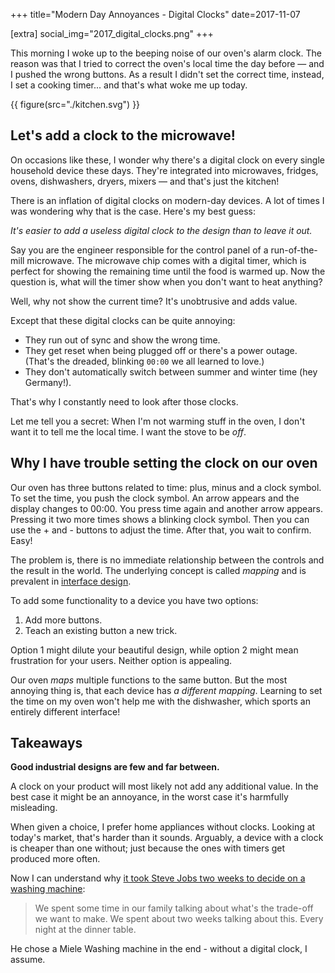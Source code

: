 +++
title="Modern Day Annoyances - Digital Clocks"
date=2017-11-07

[extra]
social_img="2017_digital_clocks.png"
+++


This morning I woke up to the beeping noise of our oven's alarm clock.
The reason was that I tried to correct the oven's local time the day before &mdash; and I pushed the wrong buttons.
As a result I didn't set the correct time, instead, I set a cooking timer... and that's what woke me up today.

<!-- more -->

{{ figure(src="./kitchen.svg") }} 

## Let's add a clock to the microwave!

On occasions like these, I wonder why there's a digital clock on every single household device these days.
They're integrated into microwaves, fridges, ovens, dishwashers, dryers, mixers &mdash; and that's just the kitchen!

There is an inflation of digital clocks on modern-day devices.
A lot of times I was wondering why that is the case. Here's my best guess:

*It's easier to add a useless digital clock to the design than to leave it out.*

Say you are the engineer responsible for the control panel of a run-of-the-mill microwave.
The microwave chip comes with a digital timer, which is perfect for showing the remaining time until the food is warmed up.
Now the question is, what will the timer show when you don't want to heat anything?

Well, why not show the current time?
It's unobtrusive and adds value.

Except that these digital clocks can be quite annoying:

- They run out of sync and show the wrong time.
- They get reset when being plugged off or there's a power outage. (That's the dreaded, blinking `00:00` we all learned to love.)
- They don't automatically switch between summer and winter time (hey Germany!).

That's why I constantly need to look after those clocks.

Let me tell you a secret:
When I'm not warming stuff in the oven, I don't want it to tell me the local time. I want the stove to be *off*.

## Why I have trouble setting the clock on our oven

Our oven has three buttons related to time: plus, minus and a clock symbol.
To set the time, you push the clock symbol. An arrow appears and the display changes to 00:00. You press time again and another arrow appears.
Pressing it two more times shows a blinking clock symbol. Then you can use the + and - buttons to adjust the time. After that, you wait to confirm.
Easy!

The problem is, there is no immediate relationship between the controls and the result in the world.
The underlying concept is called *mapping* and is prevalent in [interface design](https://en.wikipedia.org/wiki/Natural_mapping_(interface_design)).

To add some functionality to a device you have two options:

1. Add more buttons.
2. Teach an existing button a new trick.

Option 1 might dilute your beautiful design, while option 2 might mean frustration for your users.
Neither option is appealing.

Our oven *maps* multiple functions to the same button.
But the most annoying thing is, that each device has *a different mapping*.
Learning to set the time on my oven won't help me with the dishwasher, which sports an entirely different interface!

## Takeaways

**Good industrial designs are few and far between.**

A clock on your product will most likely not add any additional value.
In the best case it might be an annoyance, in the worst case it's harmfully misleading.

When given a choice, I prefer home appliances without clocks.
Looking at today's market, that's harder than it sounds.
Arguably, a device with a clock is cheaper than one without; just because the ones with timers get produced more often.

Now I can understand why [it took Steve Jobs two weeks to decide on a washing machine](http://amzn.to/2AqQFZz):

> We spent some time in our family talking about what's the trade-off we want to make.
> We spent about two weeks talking about this. Every night at the dinner table.

He chose a Miele Washing machine in the end - without a digital clock, I assume.